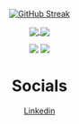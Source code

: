<div align="center">

<!-- [![Top Langs](https://github-readme-stats-git-masterrstaa-rickstaa.vercel.app/api/top-langs/?username=g11latsis)](https://github.com/anuraghazra/github-readme-stats) -->
    
[![GitHub Streak](https://streak-stats.demolab.com?user=g11latsis&theme=dark)](https://git.io/streak-stats)

<a href="https://github.com/anuraghazra/github-readme-stats">
  <img align="center" src="https://github-readme-stats.vercel.app/api/pin/?username=g11latsis&repo=github-readme-stats" />
</a>
<a href="https://github.com/anuraghazra/convoychat">
  <img align="center" src="https://github-readme-stats.vercel.app/api/pin/?username=g11latsis&repo=convoychat" />
</a>

![](http://github-profile-summary-cards.vercel.app/api/cards/stats?username=g11latsis&theme=2077)
![](http://github-profile-summary-cards.vercel.app/api/cards/repos-per-language?username=g11latsis&theme=2077)
</div>

<div align="center">
<h1>Socials</h1>
</div>

<div align="center">
<a href="https://www.linkedin.com/in/grigoris-latsis/" target="_blank"> 
    Linkedin
</a>
</div>
